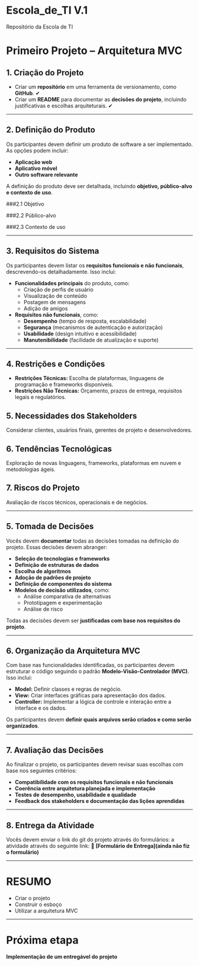 # Escola_de_TI V.1
Repositório da Escola de TI

# Primeiro Projeto – Arquitetura MVC

## 1. Criação do Projeto
- Criar um **repositório** em uma ferramenta de versionamento, como **GitHub**. ✔
- Criar um **README** para documentar as **decisões do projeto**, incluindo justificativas e escolhas arquiteturais. ✔

---

## 2. Definição do Produto
Os participantes devem definir um produto de software a ser implementado. As opções podem incluir:
- **Aplicação web**
- **Aplicativo móvel**
- **Outro software relevante**

A definição do produto deve ser detalhada, incluindo **objetivo, público-alvo e contexto de uso**.

###2.1 Objetivo

###2.2 Público-alvo

###2.3 Contexto de uso

---

## 3. Requisitos do Sistema
Os participantes devem listar os **requisitos funcionais e não funcionais**, descrevendo-os detalhadamente. Isso inclui:
- **Funcionalidades principais** do produto, como:
  - Criação de perfis de usuário
  - Visualização de conteúdo
  - Postagem de mensagens
  - Adição de amigos
- **Requisitos não funcionais**, como:
  - **Desempenho** (tempo de resposta, escalabilidade)
  - **Segurança** (mecanismos de autenticação e autorização)
  - **Usabilidade** (design intuitivo e acessibilidade)
  - **Manutenibilidade** (facilidade de atualização e suporte)

---

## 4. Restrições e Condições
- **Restrições Técnicas:** Escolha de plataformas, linguagens de programação e frameworks disponíveis.
- **Restrições Não Técnicas:** Orçamento, prazos de entrega, requisitos legais e regulatórios.

## 5. Necessidades dos Stakeholders
Considerar clientes, usuários finais, gerentes de projeto e desenvolvedores.

## 6. Tendências Tecnológicas
Exploração de novas linguagens, frameworks, plataformas em nuvem e metodologias ágeis.

## 7. Riscos do Projeto
Avaliação de riscos técnicos, operacionais e de negócios.

---

## 5. Tomada de Decisões
Vocês devem **documentar** todas as decisões tomadas na definição do projeto. Essas decisões devem abranger:
- **Seleção de tecnologias e frameworks**
- **Definição de estruturas de dados**
- **Escolha de algoritmos**
- **Adoção de padrões de projeto**
- **Definição de componentes do sistema**
- **Modelos de decisão utilizados**, como:
  - Análise comparativa de alternativas
  - Prototipagem e experimentação
  - Análise de risco

Todas as decisões devem ser **justificadas com base nos requisitos do projeto**.

---

## 6. Organização da Arquitetura MVC
Com base nas funcionalidades identificadas, os participantes devem estruturar o código seguindo o padrão **Modelo-Visão-Controlador (MVC)**. Isso inclui:
- **Model:** Definir classes e regras de negócio.
- **View:** Criar interfaces gráficas para apresentação dos dados.
- **Controller:** Implementar a lógica de controle e interação entre a interface e os dados.

Os participantes devem **definir quais arquivos serão criados e como serão organizados**.

---

## 7. Avaliação das Decisões
Ao finalizar o projeto, os participantes devem revisar suas escolhas com base nos seguintes critérios:
- **Compatibilidade com os requisitos funcionais e não funcionais**
- **Coerência entre arquitetura planejada e implementação**
- **Testes de desempenho, usabilidade e qualidade**
- **Feedback dos stakeholders e documentação das lições aprendidas**

---

## 8. Entrega da Atividade
Vocês devem enviar o link do git do projeto através do formulários: a atividade através do seguinte link:
📌 **[Formulário de Entrega](ainda não fiz o formulário)**

---

# RESUMO

- Criar o projeto
- Construir o esboço
- Utilizar a arquitetura MVC

---

# Próxima etapa

**Implementação de um entregável do projeto**
